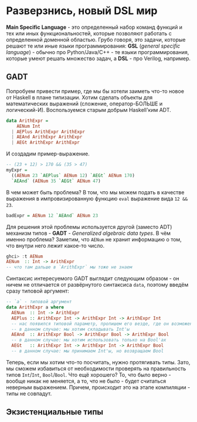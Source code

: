 # Разверзнись, новый DSL мир

**Main Specific Language** - это определенный набор команд функций и тех или иных функциональностей, которые позволяют работать с определенной доменной областью. Грубо говоря, это задачи, которые решают те или иные языки программирования: **GSL** (*general specific language*) - обычно про Python/Java/C++ - те языки программирования, которые умеют решать множество задач, а **DSL** - про Verilog, например.

## GADT

Попробуем привести пример, где мы бы хотели заиметь что-то новое от Haskell в плане типизации. Хотим сделать объекты для математических выражений (сложение, оператор-БОЛЬШЕ и логический-И). Воспользуемся старым добрым Haskell'ким ADT.

```haskell
data ArithExpr =
    AENum Int
  | AEPlus ArithExpr ArithExpr
  | AEAnd ArithExpr ArithExpr
  | AEGt ArithExpr ArithExpr
```

И создадим пример-выражение.

```haskell
-- (23 + 12) > 170 && (35 > 47)
myExpr =
  ((AENum 23 `AEPlus` AENum 12) `AEGt` AENum 170)
  `AEAnd` (AENum 35 `AEGt` AENum 47)
```

В чем может быть проблема? В том, что мы можем подать в качестве выражения в импровизированную функцию `eval` выражение вида `12 && 23`.

```haskell
badExpr = AENum 12 `AEAnd` AENum 23
```

Для решения этой проблемы используется другой (заместо ADT) механизм типов - **GADT** - *Generalized algebraic data types*. В чём именно проблема? Заметим, что `AENum` не хранит информацию о том, что внутри него лежит какое-то число.

```haskell
ghci> :t AENum
AENum  :: Int -> ArithExpr
-- что там дальше в `ArithExpr` мы тоже не знаем
```

Синтаксис интересуемого GADT выглядит следующим образом - он ничем не отличается от развёрнутого синтаксиса `data`, поэтому введём сразу типовой аргумент:

```haskell
-- `a` - типовой аргумент
data ArithExpr a where
  AENum  :: Int -> ArithExpr
  AEPlus :: ArithExpr Int -> ArithExpr Int -> ArithExpr Int
  -- нас появился типовой параметр, пропишем его везде, где он возможен
  -- в данном случае: мы хотим складывать Int'ы
  AEAnd  :: ArithExpr Bool -> ArithExpr Bool -> ArithExpr Bool
  -- в данном случае: мы хотим использовать только на Bool'ах
  AEGt   :: ArithExpr Int -> ArithExpr Int -> ArithExpr Bool
  -- в данном случае: мы принимаем Int'ы, но возвращаем Bool
```

Теперь, если мы хотим что-то посчитать, нужно протягивать типы. Зато, мы сможем избавиться от необходимости проверять на правильность типов `Int`/`Int`, `Bool`/`Bool`. Что ещё хорошего? То, что было верно - вообще никак не меняется, а то, что не было - будет считаться неверным выражением. Причем, происходит это на этапе компиляции - типы не совпадут.

## Экзистенциальные типы
